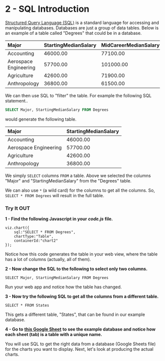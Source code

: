 # 2 - SQL Introduction

[Structured Query Language \(SQL\)](https://www.w3schools.com/sql/sql_intro.asp) is a standard language for accessing and manipulating databases. Databases are just a group of data tables. Below is an example of a table called "Degrees" that could be in a database.

| Major | StartingMedianSalary | MidCareerMedianSalary |
| :--- | :--- | :--- |
| Accounting | 46000.00 | 77100.00 |
| Aerospace Engineering | 57700.00 | 101000.00 |
| Agriculture | 42600.00 | 71900.00 |
| Anthropology | 36800.00 | 61500.00 |

We can then use SQL to "filter" the table. For example the following SQL statement..

```sql
SELECT Major, StartingMedianSalary FROM Degrees
```

would generate the following table.

| Major | StartingMedianSalary |
| :--- | :--- |
| Accounting | 46000.00 |
| Aerospace Engineering | 57700.00 |
| Agriculture | 42600.00 |
| Anthropology | 36800.00 |

We simply `SELECT` columns `FROM` a table. Above we selected the columns "Major" and "StartingMedianSalary" from the "Degrees" table. 

We can also use `*` \(a wild card\) for the columns to get all the columns. So, `SELECT * FROM Degrees` will result in the full table. 

### Try It OUT

**1 - Find the following Javascript in your** _**code.js**_ **file.**

```text
viz.chart({
    sql:"SELECT * FROM Degrees",
    chartType:"Table",
    containerId:"chart2"
});
```

Notice how this code generates the table in your web view, where the table has a lot of columns \(actually, all of them\). 

**2 - Now change the SQL to the following to select only two columns.**

`SELECT Major, StartingMedianSalary FROM Degrees`

Run your web app and notice how the table has changed.

**3 - Now try the following SQL to get all the columns from a different table.**

 `SELECT * FROM States`

This gets a different table, "States", that can be found in our example database.

**4 - Go to** [**this Google Sheet**](https://docs.google.com/spreadsheets/d/1o60fGIa1USsQTXyYc-Qh-eYQ2TlHaaEC_iSdzJ7WbD4/edit?usp=sharing) **to see the example database and notice how each sheet \(tab\) is a table with a unique name.**

You will use SQL to get the right data from a database \(Google Sheets file\) for the charts you want to display. Next, let's look at producing the actual charts. 

